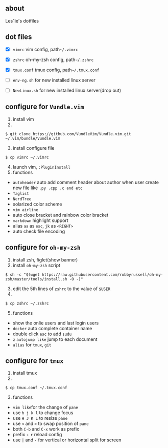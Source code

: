 ## about 
Les1ie's dotfiles


## dot files 
- [x] `vimrc` vim config, path`~/.vimrc`
- [x] `zshrc` oh-my-zsh config, path`~/.zshrc`
- [x] `tmux.conf` tmux config, path`~/.tmux.conf` 
- [ ] `env-ng.sh` for new installed linux server
- [ ] `NewLinux.sh` for new installed linux server(drop out)


## configure for `Vundle.vim`
1. install vim
2. ​
```
$ git clone https://github.com/VundleVim/Vundle.vim.git ~/.vim/bundle/Vundle.vim
```
3. install configure file
```
$ cp vimrc ~/.vimrc
```
4. launch vim, `:PluginInstall`
5. functions
- `autoheader` auto add comment header about author when user create new file like `.py .cpp .c and etc`
- `Taglist`
- `NerdTree` 
- solarized color scheme
- `vim airline`
- auto close bracket and rainbow color bracket
- `markdown` highlight support
- alias `aa` as `esc`, `jk` as `<RIGHT>`
- auto check file encoding 

## configure for  `oh-my-zsh`
1. install zsh, figlet(show banner)
2. install `oh-my-zsh` script
```
$ sh -c "$(wget https://raw.githubusercontent.com/robbyrussell/oh-my-zsh/master/tools/install.sh -O -)"
```
3. edit the 5th lines of `zshrc` to the value of `$USER`
4. ​
```
$ cp zshrc ~/.zshrc
```
5. functions
- show the onlie users and last login users
- `docker` auto complete container name
- double click `esc` to add  `sudu`
- `z` `autojump like` jump to each document
- `alias` for `tmux`, `git`

## configure for  `tmux`
1. install tmux
2. ​
```
$ cp tmux.conf ~/.tmux.conf
```
3. functions
- `vim like`for the change of `pane`
- use `h j k l` to change focus
- use `H J K L` to resize `pane`
- use  `<` and `>` to swap position of `pane`
- both `C-b` and `C-x` work as prefix
- prefix + `r` reload config
- use `|` and `-` for vertical or horizontal split for screen

